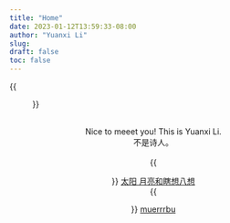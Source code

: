 ```yaml
---
title: "Home"
date: 2023-01-12T13:59:33-08:00
author: "Yuanxi Li"
slug:
draft: false
toc: false
---
```


{{<figure src="/files/sunset.jpg">}}
<br />
<br />
<div align="center">
Nice to meeet you! This is Yuanxi Li.
<br>
不是诗人。<br />
<br />
{{<figure src="/files/wx.png">}} <a href=https://mp.weixin.qq.com/s/XBrGu85AZQpTnPfz1sEu8Q>太阳 月亮和瞎想八想</a><br>
{{<figure src="/files/ins.png">}} <a href=https://www.instagram.com/muerrrbu/>muerrrbu</a><br />
	<br />
</div>